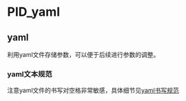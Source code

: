 # PID_yaml
## yaml
利用yaml文件存储参数，可以便于后续进行参数的调整。
### yaml文本规范
注意yaml文件的书写对空格非常敏感，具体细节见[yaml书写规范](https://blog.csdn.net/liukuan73/article/details/78031693)
